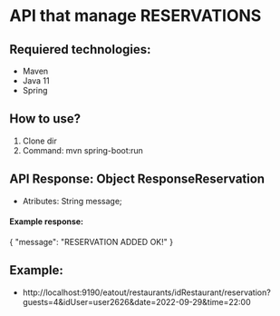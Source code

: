 # API that manage RESERVATIONS

## Requiered technologies:
- Maven
- Java 11
- Spring

## How to use?
1. Clone dir
2. Command: mvn spring-boot:run

## API Response: Object ResponseReservation
- Atributes: String message;

#### Example response:
{
"message": "RESERVATION ADDED OK!"
}


## Example:
- http://localhost:9190/eatout/restaurants/idRestaurant/reservation?guests=4&idUser=user2626&date=2022-09-29&time=22:00
